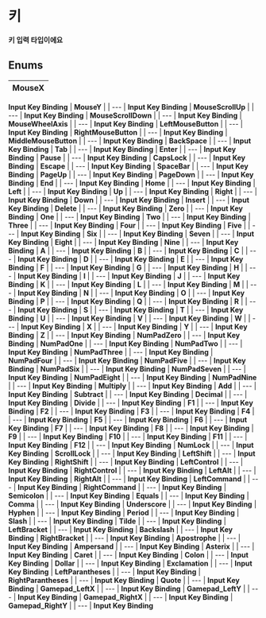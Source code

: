 # **키**

 **키 입력 타입이에요** 
## **Enums**

| __MouseX__ |
| --- |
 **Input Key Binding** 
| __MouseY__ |
| --- |
 **Input Key Binding** 
| __MouseScrollUp__ |
| --- |
 **Input Key Binding** 
| __MouseScrollDown__ |
| --- |
 **Input Key Binding** 
| __MouseWheelAxis__ |
| --- |
 **Input Key Binding** 
| __LeftMouseButton__ |
| --- |
 **Input Key Binding** 
| __RightMouseButton__ |
| --- |
 **Input Key Binding** 
| __MiddleMouseButton__ |
| --- |
 **Input Key Binding** 
| __BackSpace__ |
| --- |
 **Input Key Binding** 
| __Tab__ |
| --- |
 **Input Key Binding** 
| __Enter__ |
| --- |
 **Input Key Binding** 
| __Pause__ |
| --- |
 **Input Key Binding** 
| __CapsLock__ |
| --- |
 **Input Key Binding** 
| __Escape__ |
| --- |
 **Input Key Binding** 
| __SpaceBar__ |
| --- |
 **Input Key Binding** 
| __PageUp__ |
| --- |
 **Input Key Binding** 
| __PageDown__ |
| --- |
 **Input Key Binding** 
| __End__ |
| --- |
 **Input Key Binding** 
| __Home__ |
| --- |
 **Input Key Binding** 
| __Left__ |
| --- |
 **Input Key Binding** 
| __Up__ |
| --- |
 **Input Key Binding** 
| __Right__ |
| --- |
 **Input Key Binding** 
| __Down__ |
| --- |
 **Input Key Binding** 
| __Insert__ |
| --- |
 **Input Key Binding** 
| __Delete__ |
| --- |
 **Input Key Binding** 
| __Zero__ |
| --- |
 **Input Key Binding** 
| __One__ |
| --- |
 **Input Key Binding** 
| __Two__ |
| --- |
 **Input Key Binding** 
| __Three__ |
| --- |
 **Input Key Binding** 
| __Four__ |
| --- |
 **Input Key Binding** 
| __Five__ |
| --- |
 **Input Key Binding** 
| __Six__ |
| --- |
 **Input Key Binding** 
| __Seven__ |
| --- |
 **Input Key Binding** 
| __Eight__ |
| --- |
 **Input Key Binding** 
| __Nine__ |
| --- |
 **Input Key Binding** 
| __A__ |
| --- |
 **Input Key Binding** 
| __B__ |
| --- |
 **Input Key Binding** 
| __C__ |
| --- |
 **Input Key Binding** 
| __D__ |
| --- |
 **Input Key Binding** 
| __E__ |
| --- |
 **Input Key Binding** 
| __F__ |
| --- |
 **Input Key Binding** 
| __G__ |
| --- |
 **Input Key Binding** 
| __H__ |
| --- |
 **Input Key Binding** 
| __I__ |
| --- |
 **Input Key Binding** 
| __J__ |
| --- |
 **Input Key Binding** 
| __K__ |
| --- |
 **Input Key Binding** 
| __L__ |
| --- |
 **Input Key Binding** 
| __M__ |
| --- |
 **Input Key Binding** 
| __N__ |
| --- |
 **Input Key Binding** 
| __O__ |
| --- |
 **Input Key Binding** 
| __P__ |
| --- |
 **Input Key Binding** 
| __Q__ |
| --- |
 **Input Key Binding** 
| __R__ |
| --- |
 **Input Key Binding** 
| __S__ |
| --- |
 **Input Key Binding** 
| __T__ |
| --- |
 **Input Key Binding** 
| __U__ |
| --- |
 **Input Key Binding** 
| __V__ |
| --- |
 **Input Key Binding** 
| __W__ |
| --- |
 **Input Key Binding** 
| __X__ |
| --- |
 **Input Key Binding** 
| __Y__ |
| --- |
 **Input Key Binding** 
| __Z__ |
| --- |
 **Input Key Binding** 
| __NumPadZero__ |
| --- |
 **Input Key Binding** 
| __NumPadOne__ |
| --- |
 **Input Key Binding** 
| __NumPadTwo__ |
| --- |
 **Input Key Binding** 
| __NumPadThree__ |
| --- |
 **Input Key Binding** 
| __NumPadFour__ |
| --- |
 **Input Key Binding** 
| __NumPadFive__ |
| --- |
 **Input Key Binding** 
| __NumPadSix__ |
| --- |
 **Input Key Binding** 
| __NumPadSeven__ |
| --- |
 **Input Key Binding** 
| __NumPadEight__ |
| --- |
 **Input Key Binding** 
| __NumPadNine__ |
| --- |
 **Input Key Binding** 
| __Multiply__ |
| --- |
 **Input Key Binding** 
| __Add__ |
| --- |
 **Input Key Binding** 
| __Subtract__ |
| --- |
 **Input Key Binding** 
| __Decimal__ |
| --- |
 **Input Key Binding** 
| __Divide__ |
| --- |
 **Input Key Binding** 
| __F1__ |
| --- |
 **Input Key Binding** 
| __F2__ |
| --- |
 **Input Key Binding** 
| __F3__ |
| --- |
 **Input Key Binding** 
| __F4__ |
| --- |
 **Input Key Binding** 
| __F5__ |
| --- |
 **Input Key Binding** 
| __F6__ |
| --- |
 **Input Key Binding** 
| __F7__ |
| --- |
 **Input Key Binding** 
| __F8__ |
| --- |
 **Input Key Binding** 
| __F9__ |
| --- |
 **Input Key Binding** 
| __F10__ |
| --- |
 **Input Key Binding** 
| __F11__ |
| --- |
 **Input Key Binding** 
| __F12__ |
| --- |
 **Input Key Binding** 
| __NumLock__ |
| --- |
 **Input Key Binding** 
| __ScrollLock__ |
| --- |
 **Input Key Binding** 
| __LeftShift__ |
| --- |
 **Input Key Binding** 
| __RightShift__ |
| --- |
 **Input Key Binding** 
| __LeftControl__ |
| --- |
 **Input Key Binding** 
| __RightControl__ |
| --- |
 **Input Key Binding** 
| __LeftAlt__ |
| --- |
 **Input Key Binding** 
| __RightAlt__ |
| --- |
 **Input Key Binding** 
| __LeftCommand__ |
| --- |
 **Input Key Binding** 
| __RightCommand__ |
| --- |
 **Input Key Binding** 
| __Semicolon__ |
| --- |
 **Input Key Binding** 
| __Equals__ |
| --- |
 **Input Key Binding** 
| __Comma__ |
| --- |
 **Input Key Binding** 
| __Underscore__ |
| --- |
 **Input Key Binding** 
| __Hyphen__ |
| --- |
 **Input Key Binding** 
| __Period__ |
| --- |
 **Input Key Binding** 
| __Slash__ |
| --- |
 **Input Key Binding** 
| __Tilde__ |
| --- |
 **Input Key Binding** 
| __LeftBracket__ |
| --- |
 **Input Key Binding** 
| __Backslash__ |
| --- |
 **Input Key Binding** 
| __RightBracket__ |
| --- |
 **Input Key Binding** 
| __Apostrophe__ |
| --- |
 **Input Key Binding** 
| __Ampersand__ |
| --- |
 **Input Key Binding** 
| __Asterix__ |
| --- |
 **Input Key Binding** 
| __Caret__ |
| --- |
 **Input Key Binding** 
| __Colon__ |
| --- |
 **Input Key Binding** 
| __Dollar__ |
| --- |
 **Input Key Binding** 
| __Exclamation__ |
| --- |
 **Input Key Binding** 
| __LeftParantheses__ |
| --- |
 **Input Key Binding** 
| __RightParantheses__ |
| --- |
 **Input Key Binding** 
| __Quote__ |
| --- |
 **Input Key Binding** 
| __Gamepad_LeftX__ |
| --- |
 **Input Key Binding** 
| __Gamepad_LeftY__ |
| --- |
 **Input Key Binding** 
| __Gamepad_RightX__ |
| --- |
 **Input Key Binding** 
| __Gamepad_RightY__ |
| --- |
 **Input Key Binding** 
